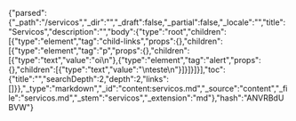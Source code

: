 {"parsed":{"_path":"/servicos","_dir":"","_draft":false,"_partial":false,"_locale":"","title":"Servicos","description":"","body":{"type":"root","children":[{"type":"element","tag":"child-links","props":{},"children":[{"type":"element","tag":"p","props":{},"children":[{"type":"text","value":"oi\n"},{"type":"element","tag":"alert","props":{},"children":[{"type":"text","value":"\nteste\n"}]}]}]}],"toc":{"title":"","searchDepth":2,"depth":2,"links":[]}},"_type":"markdown","_id":"content:servicos.md","_source":"content","_file":"servicos.md","_stem":"servicos","_extension":"md"},"hash":"ANVRBdUBVW"}